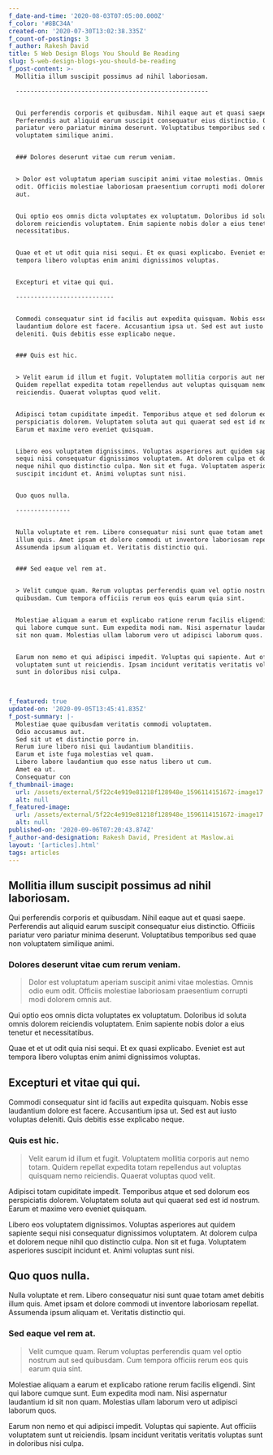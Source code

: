 ```yaml
---
f_date-and-time: '2020-08-03T07:05:00.000Z'
f_color: '#8BC34A'
created-on: '2020-07-30T13:02:38.335Z'
f_count-of-postings: 3
f_author: Rakesh David
title: 5 Web Design Blogs You Should Be Reading
slug: 5-web-design-blogs-you-should-be-reading
f_post-content: >-
  Mollitia illum suscipit possimus ad nihil laboriosam.

  -----------------------------------------------------


  Qui perferendis corporis et quibusdam. Nihil eaque aut et quasi saepe.
  Perferendis aut aliquid earum suscipit consequatur eius distinctio. Officiis
  pariatur vero pariatur minima deserunt. Voluptatibus temporibus sed quae non
  voluptatem similique animi.


  ### Dolores deserunt vitae cum rerum veniam.


  > Dolor est voluptatum aperiam suscipit animi vitae molestias. Omnis odio eum
  odit. Officiis molestiae laboriosam praesentium corrupti modi dolorem omnis
  aut.


  Qui optio eos omnis dicta voluptates ex voluptatum. Doloribus id soluta omnis
  dolorem reiciendis voluptatem. Enim sapiente nobis dolor a eius tenetur et
  necessitatibus.


  Quae et et ut odit quia nisi sequi. Et ex quasi explicabo. Eveniet est aut
  tempora libero voluptas enim animi dignissimos voluptas.


  Excepturi et vitae qui qui.

  ---------------------------


  Commodi consequatur sint id facilis aut expedita quisquam. Nobis esse
  laudantium dolore est facere. Accusantium ipsa ut. Sed est aut iusto voluptas
  deleniti. Quis debitis esse explicabo neque.


  ### Quis est hic.


  > Velit earum id illum et fugit. Voluptatem mollitia corporis aut nemo totam.
  Quidem repellat expedita totam repellendus aut voluptas quisquam nemo
  reiciendis. Quaerat voluptas quod velit.


  Adipisci totam cupiditate impedit. Temporibus atque et sed dolorum eos
  perspiciatis dolorem. Voluptatem soluta aut qui quaerat sed est id nostrum.
  Earum et maxime vero eveniet quisquam.


  Libero eos voluptatem dignissimos. Voluptas asperiores aut quidem sapiente
  sequi nisi consequatur dignissimos voluptatem. At dolorem culpa et dolorem
  neque nihil quo distinctio culpa. Non sit et fuga. Voluptatem asperiores
  suscipit incidunt et. Animi voluptas sunt nisi.


  Quo quos nulla.

  ---------------


  Nulla voluptate et rem. Libero consequatur nisi sunt quae totam amet debitis
  illum quis. Amet ipsam et dolore commodi ut inventore laboriosam repellat.
  Assumenda ipsum aliquam et. Veritatis distinctio qui.


  ### Sed eaque vel rem at.


  > Velit cumque quam. Rerum voluptas perferendis quam vel optio nostrum aut sed
  quibusdam. Cum tempora officiis rerum eos quis earum quia sint.


  Molestiae aliquam a earum et explicabo ratione rerum facilis eligendi. Sint
  qui labore cumque sunt. Eum expedita modi nam. Nisi aspernatur laudantium id
  sit non quam. Molestias ullam laborum vero ut adipisci laborum quos.


  Earum non nemo et qui adipisci impedit. Voluptas qui sapiente. Aut officiis
  voluptatem sunt ut reiciendis. Ipsam incidunt veritatis veritatis voluptas
  sunt in doloribus nisi culpa.


  ‍
f_featured: true
updated-on: '2020-09-05T13:45:41.835Z'
f_post-summary: |-
  Molestiae quae quibusdam veritatis commodi voluptatem.
  Odio accusamus aut.
  Sed sit ut et distinctio porro in.
  Rerum iure libero nisi qui laudantium blanditiis.
  Earum et iste fuga molestias vel quam.
  Libero labore laudantium quo esse natus libero ut cum.
  Amet ea ut.
  Consequatur con
f_thumbnail-image:
  url: /assets/external/5f22c4e919e81218f128948e_1596114151672-image17.jpg
  alt: null
f_featured-image:
  url: /assets/external/5f22c4e919e81218f128948e_1596114151672-image17.jpg
  alt: null
published-on: '2020-09-06T07:20:43.874Z'
f_author-and-designation: Rakesh David, President at Maslow.ai
layout: '[articles].html'
tags: articles
---
```


Mollitia illum suscipit possimus ad nihil laboriosam.
-----------------------------------------------------

Qui perferendis corporis et quibusdam. Nihil eaque aut et quasi saepe. Perferendis aut aliquid earum suscipit consequatur eius distinctio. Officiis pariatur vero pariatur minima deserunt. Voluptatibus temporibus sed quae non voluptatem similique animi.

### Dolores deserunt vitae cum rerum veniam.

> Dolor est voluptatum aperiam suscipit animi vitae molestias. Omnis odio eum odit. Officiis molestiae laboriosam praesentium corrupti modi dolorem omnis aut.

Qui optio eos omnis dicta voluptates ex voluptatum. Doloribus id soluta omnis dolorem reiciendis voluptatem. Enim sapiente nobis dolor a eius tenetur et necessitatibus.

Quae et et ut odit quia nisi sequi. Et ex quasi explicabo. Eveniet est aut tempora libero voluptas enim animi dignissimos voluptas.

Excepturi et vitae qui qui.
---------------------------

Commodi consequatur sint id facilis aut expedita quisquam. Nobis esse laudantium dolore est facere. Accusantium ipsa ut. Sed est aut iusto voluptas deleniti. Quis debitis esse explicabo neque.

### Quis est hic.

> Velit earum id illum et fugit. Voluptatem mollitia corporis aut nemo totam. Quidem repellat expedita totam repellendus aut voluptas quisquam nemo reiciendis. Quaerat voluptas quod velit.

Adipisci totam cupiditate impedit. Temporibus atque et sed dolorum eos perspiciatis dolorem. Voluptatem soluta aut qui quaerat sed est id nostrum. Earum et maxime vero eveniet quisquam.

Libero eos voluptatem dignissimos. Voluptas asperiores aut quidem sapiente sequi nisi consequatur dignissimos voluptatem. At dolorem culpa et dolorem neque nihil quo distinctio culpa. Non sit et fuga. Voluptatem asperiores suscipit incidunt et. Animi voluptas sunt nisi.

Quo quos nulla.
---------------

Nulla voluptate et rem. Libero consequatur nisi sunt quae totam amet debitis illum quis. Amet ipsam et dolore commodi ut inventore laboriosam repellat. Assumenda ipsum aliquam et. Veritatis distinctio qui.

### Sed eaque vel rem at.

> Velit cumque quam. Rerum voluptas perferendis quam vel optio nostrum aut sed quibusdam. Cum tempora officiis rerum eos quis earum quia sint.

Molestiae aliquam a earum et explicabo ratione rerum facilis eligendi. Sint qui labore cumque sunt. Eum expedita modi nam. Nisi aspernatur laudantium id sit non quam. Molestias ullam laborum vero ut adipisci laborum quos.

Earum non nemo et qui adipisci impedit. Voluptas qui sapiente. Aut officiis voluptatem sunt ut reiciendis. Ipsam incidunt veritatis veritatis voluptas sunt in doloribus nisi culpa.
